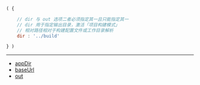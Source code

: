 ```js
( {

    // dir 与 out 选项二者必须指定其一且只能指定其一
    // dir 用于指定输出目录，激活「项目构建模式」
    // 相对路径相对于构建配置文件或工作目录解析
    dir : '../build'

} )
```

---

- [appDir](./appDir.md)
- [baseUrl](./baseUrl.md)
- [out](./out.md)
